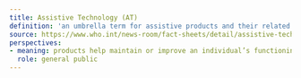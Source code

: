 ```yaml
---
title: Assistive Technology (AT)
definition: 'an umbrella term for assistive products and their related systems and services.'
source: https://www.who.int/news-room/fact-sheets/detail/assistive-technology
perspectives:
- meaning: products help maintain or improve an individual’s functioning related to cognition, communication, hearing, mobility, self-care and vision, thus enabling their health, well-being, inclusion and participation
  role: general public
---
```

